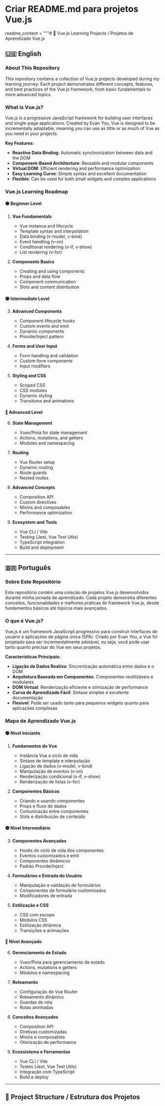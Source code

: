 # Criar README.md para projetos Vue.js
readme_content = """# 🚀 Vue.js Learning Projects / Projetos de Aprendizado Vue.js

## 🇺🇸 English

### About This Repository
This repository contains a collection of Vue.js projects developed during my learning journey. Each project demonstrates different concepts, features, and best practices of the Vue.js framework, from basic fundamentals to more advanced topics.

### What is Vue.js?
Vue.js is a progressive JavaScript framework for building user interfaces and single-page applications. Created by Evan You, Vue is designed to be incrementally adoptable, meaning you can use as little or as much of Vue as you need in your projects.

**Key Features:**
- **Reactive Data Binding**: Automatic synchronization between data and the DOM
- **Component-Based Architecture**: Reusable and modular components
- **Virtual DOM**: Efficient rendering and performance optimization
- **Easy Learning Curve**: Simple syntax and excellent documentation
- **Flexible**: Can be used for both small widgets and complex applications

### Vue.js Learning Roadmap

#### 🟢 **Beginner Level**
1. **Vue Fundamentals**
   - Vue instance and lifecycle
   - Template syntax and interpolation
   - Data binding (v-model, v-bind)
   - Event handling (v-on)
   - Conditional rendering (v-if, v-show)
   - List rendering (v-for)

2. **Components Basics**
   - Creating and using components
   - Props and data flow
   - Component communication
   - Slots and content distribution

#### 🟡 **Intermediate Level**
3. **Advanced Components**
   - Component lifecycle hooks
   - Custom events and emit
   - Dynamic components
   - Provide/Inject pattern

4. **Forms and User Input**
   - Form handling and validation
   - Custom form components
   - Input modifiers

5. **Styling and CSS**
   - Scoped CSS
   - CSS modules
   - Dynamic styling
   - Transitions and animations

#### 🔴 **Advanced Level**
6. **State Management**
   - Vuex/Pinia for state management
   - Actions, mutations, and getters
   - Modules and namespacing

7. **Routing**
   - Vue Router setup
   - Dynamic routing
   - Route guards
   - Nested routes

8. **Advanced Concepts**
   - Composition API
   - Custom directives
   - Mixins and composables
   - Performance optimization

9. **Ecosystem and Tools**
   - Vue CLI / Vite
   - Testing (Jest, Vue Test Utils)
   - TypeScript integration
   - Build and deployment

---

## 🇧🇷 Português

### Sobre Este Repositório
Este repositório contém uma coleção de projetos Vue.js desenvolvidos durante minha jornada de aprendizado. Cada projeto demonstra diferentes conceitos, funcionalidades e melhores práticas do framework Vue.js, desde fundamentos básicos até tópicos mais avançados.

### O que é Vue.js?
Vue.js é um framework JavaScript progressivo para construir interfaces de usuário e aplicações de página única (SPA). Criado por Evan You, o Vue foi projetado para ser incrementalmente adotável, ou seja, você pode usar tanto quanto precisar do Vue em seus projetos.

**Características Principais:**
- **Ligação de Dados Reativa**: Sincronização automática entre dados e o DOM
- **Arquitetura Baseada em Componentes**: Componentes reutilizáveis e modulares
- **DOM Virtual**: Renderização eficiente e otimização de performance
- **Curva de Aprendizado Fácil**: Sintaxe simples e excelente documentação
- **Flexível**: Pode ser usado tanto para pequenos widgets quanto para aplicações complexas

### Mapa de Aprendizado Vue.js

#### 🟢 **Nível Iniciante**
1. **Fundamentos do Vue**
   - Instância Vue e ciclo de vida
   - Sintaxe de template e interpolação
   - Ligação de dados (v-model, v-bind)
   - Manipulação de eventos (v-on)
   - Renderização condicional (v-if, v-show)
   - Renderização de listas (v-for)

2. **Componentes Básicos**
   - Criando e usando componentes
   - Props e fluxo de dados
   - Comunicação entre componentes
   - Slots e distribuição de conteúdo

#### 🟡 **Nível Intermediário**
3. **Componentes Avançados**
   - Hooks do ciclo de vida dos componentes
   - Eventos customizados e emit
   - Componentes dinâmicos
   - Padrão Provide/Inject

4. **Formulários e Entrada do Usuário**
   - Manipulação e validação de formulários
   - Componentes de formulário customizados
   - Modificadores de entrada

5. **Estilização e CSS**
   - CSS com escopo
   - Módulos CSS
   - Estilização dinâmica
   - Transições e animações

#### 🔴 **Nível Avançado**
6. **Gerenciamento de Estado**
   - Vuex/Pinia para gerenciamento de estado
   - Actions, mutations e getters
   - Módulos e namespacing

7. **Roteamento**
   - Configuração do Vue Router
   - Roteamento dinâmico
   - Guardas de rota
   - Rotas aninhadas

8. **Conceitos Avançados**
   - Composition API
   - Diretivas customizadas
   - Mixins e composables
   - Otimização de performance

9. **Ecossistema e Ferramentas**
   - Vue CLI / Vite
   - Testes (Jest, Vue Test Utils)
   - Integração com TypeScript
   - Build e deploy

---

## 📁 Project Structure / Estrutura dos Projetos